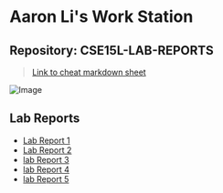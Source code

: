 # Aaron Li's Work Station
## Repository: CSE15L-LAB-REPORTS
> [Link to cheat markdown sheet](https://commonmark.org/help/)

![Image](https://cdn.pixabay.com/photo/2015/04/23/22/00/tree-736885__480.jpg)	

Lab Reports
---

* [Lab Report 1](https://aaron8004963.github.io/cse15l-lab-reports/lab-report-1-week-2.html)
* [Lab Report 2](https://aaron8004963.github.io/cse15l-lab-reports/lab-report-2-week-4.html)
* [lab Report 3](https://aaron8004963.github.io/cse15l-lab-reports/lab-report-3-week-6.html)
* [lab Report 4](https://aaron8004963.github.io/cse15l-lab-reports/lab-report-4-week-8.html)
* [lab Report 5](https://aaron8004963.github.io/cse15l-lab-reports/lab-report-5-week-10.html)
